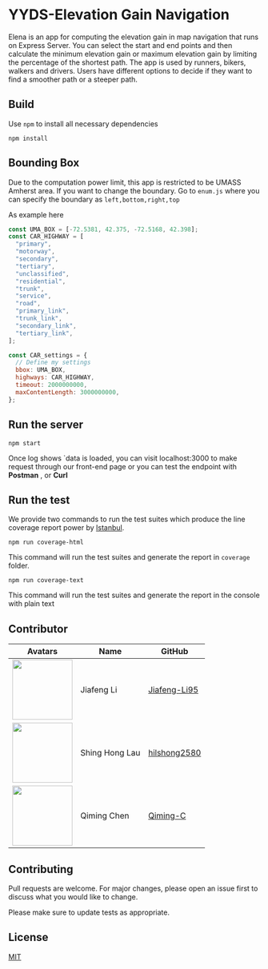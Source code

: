 # YYDS-Elevation Gain Navigation 

Elena is an app for computing the elevation gain in map navigation that runs on Express Server. You can select the start and end points and then calculate the minimum elevation gain or maximum elevation gain by limiting the percentage of the shortest path. The app is used by runners, bikers, walkers and drivers. Users have different options to decide if they want to find a smoother path or a steeper path.

## Build

Use `npm` to install all necessary dependencies

```shell
npm install
```



## Bounding Box 

Due to the computation power limit, this app is restricted to be UMASS Amherst area. If you want to change the boundary.  Go to `enum.js` where you can specify the boundary as `left,bottom,right,top` 

As example here 

```javascript
const UMA_BOX = [-72.5381, 42.375, -72.5168, 42.398];
const CAR_HIGHWAY = [
  "primary",
  "motorway",
  "secondary",
  "tertiary",
  "unclassified",
  "residential",
  "trunk",
  "service",
  "road",
  "primary_link",
  "trunk_link",
  "secondary_link",
  "tertiary_link",
];

const CAR_settings = {
  // Define my settings
  bbox: UMA_BOX,
  highways: CAR_HIGHWAY,
  timeout: 2000000000,
  maxContentLength: 3000000000,
};
```



## Run the server



```shell
npm start
```

Once log shows `data is loaded,  you can visit localhost:3000 to make request through our front-end page or you can test the endpoint with **Postman** , or **Curl**



## Run the test

We provide two commands to run the test suites which produce the line coverage report power by [Istanbul](https://www.npmjs.com/package/nyc). 



```
npm run coverage-html
```

This command will run the test suites and generate the report in `coverage` folder.

```
npm run coverage-text
```

This command will run the test suites and generate the report in the console with plain text



## Contributor 

| Avatars | Name | GitHub |
| ------------- | ------------- | ------------- |
| <img src="https://avatars.githubusercontent.com/u/70599965?v=4" width="120" height="120" /> | Jiafeng Li        | [Jiafeng-Li95](https://github.com/Jiafeng-Li95) |
| <img src="https://avatars.githubusercontent.com/u/63128458?v=4" width="120" height="120" /> | Shing Hong Lau | [hilshong2580](https://github.com/hilshong2580) |
| <img src="https://avatars.githubusercontent.com/u/49624964?v=4" width="120" height="120" /> | Qiming Chen | [Qiming-C](https://github.com/Qiming-C) |



## Contributing

Pull requests are welcome. For major changes, please open an issue first to discuss what you would like to change.

Please make sure to update tests as appropriate.

## License
[MIT](https://choosealicense.com/licenses/mit/)

